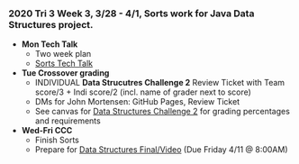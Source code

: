 ### **2020 Tri 3 Week 3, 3/28 - 4/1**, Sorts work for Java Data Structures project.
* **Mon Tech Talk**
    * Two week plan
    * [Sorts Tech Talk](https://github.com/nighthawkcoders/nighthawk_csa/wiki/Tri-3:-Tech-Talk-3:-Sorts)
* **Tue Crossover grading**
    * INDIVIDUAL **Data Strucutres Challenge 2** Review Ticket with Team score/3 + Indi score/2 (incl. name of grader next to score)
    * DMs for John Mortensen: GitHub Pages, Review Ticket
    * See canvas for [Data Structures Challenge 2](https://poway.instructure.com/courses/112339/assignments/2063677) for grading percentages and requirements 
* **Wed-Fri CCC**
    * Finish Sorts
    * Prepare for [Data Structures Final/Video](https://poway.instructure.com/courses/112339/assignments/2077455) (Due Friday 4/11 @ 8:00AM)
